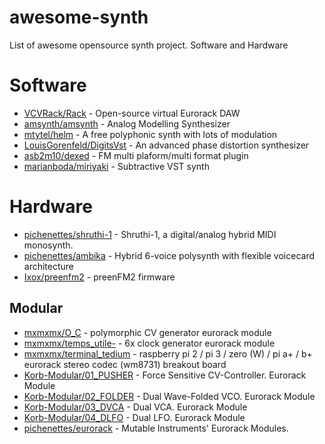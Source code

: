 # awesome-synth
List of awesome opensource synth project. Software and Hardware

# Software

* [VCVRack/Rack](https://github.com/VCVRack/Rack) - Open-source virtual Eurorack DAW
* [amsynth/amsynth](https://github.com/amsynth/amsynth) - Analog Modelling Synthesizer
* [mtytel/helm](https://github.com/mtytel/helm) - A free polyphonic synth with lots of modulation
* [LouisGorenfeld/DigitsVst](https://github.com/LouisGorenfeld/DigitsVst) - An advanced phase distortion synthesizer
* [asb2m10/dexed](https://github.com/asb2m10/dexed) - FM multi plaform/multi format plugin
* [marianboda/miriyaki](https://github.com/marianboda/miriyaki) - Subtractive VST synth

# Hardware

* [pichenettes/shruthi-1](https://github.com/pichenettes/shruthi-1) - Shruthi-1, a digital/analog hybrid MIDI monosynth.
* [pichenettes/ambika](https://github.com/pichenettes/ambika) - Hybrid 6-voice polysynth with flexible voicecard architecture
* [Ixox/preenfm2](https://github.com/Ixox/preenfm2) - preenFM2 firmware 

## Modular

* [mxmxmx/O_C](https://github.com/mxmxmx/O_C) - polymorphic CV generator eurorack module
* [mxmxmx/temps_utile-](https://github.com/mxmxmx/temps_utile-) - 6x clock generator eurorack module
* [mxmxmx/terminal_tedium](https://github.com/mxmxmx/terminal_tedium) - raspberry pi 2 / pi 3 / zero (W) / pi a+ / b+ eurorack stereo codec (wm8731) breakout board 
* [Korb-Modular/01_PUSHER](https://github.com/Korb-Modular/01_PUSHER) - Force Sensitive CV-Controller. Eurorack Module
* [Korb-Modular/02_FOLDER](https://github.com/Korb-Modular/02_FOLDER) - Dual Wave-Folded VCO. Eurorack Module
* [Korb-Modular/03_DVCA](https://github.com/Korb-Modular/03_DVCA) - Dual VCA. Eurorack Module
* [Korb-Modular/04_DLFO](https://github.com/Korb-Modular/04_DLFO) - Dual LFO. Eurorack Module
* [pichenettes/eurorack](https://github.com/pichenettes/eurorack) - Mutable Instruments' Eurorack Modules.
